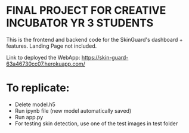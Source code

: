 # FINAL PROJECT FOR CREATIVE INCUBATOR YR 3 STUDENTS

This is the frontend and backend code for the SkinGuard's dashboard + features. Landing Page not included.

Link to deployed the WebApp: https://skin-guard-63a46730cc07.herokuapp.com/



# To replicate:
- Delete model.h5
- Run ipynb file (new model automatically saved)
- Run app.py
- For testing skin detection, use one of the test images in test folder
